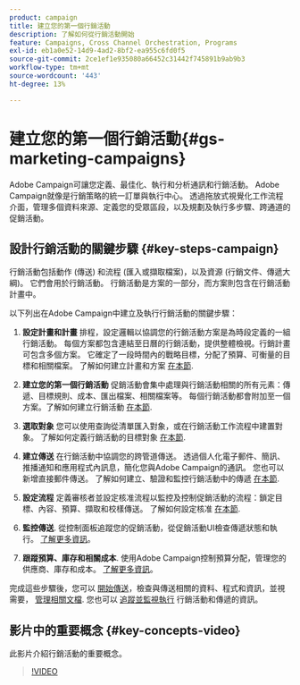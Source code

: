 ```yaml
---
product: campaign
title: 建立您的第一個行銷活動
description: 了解如何從行銷活動開始
feature: Campaigns, Cross Channel Orchestration, Programs
exl-id: eb1a0e52-14d9-4ad2-8bf2-ea955c6fd0f5
source-git-commit: 2ce1ef1e935080a66452c31442f745891b9ab9b3
workflow-type: tm+mt
source-wordcount: '443'
ht-degree: 13%

---
```


# 建立您的第一個行銷活動{#gs-marketing-campaigns}

Adobe Campaign可讓您定義、最佳化、執行和分析通訊和行銷活動。 Adobe Campaign就像是行銷策略的統一訂單與執行中心。 透過拖放式視覺化工作流程介面，管理多個資料來源、定義您的受眾區段，以及規劃及執行多步驟、跨通道的促銷活動。


<!--In addition, the **Marketing Resource Management (MRM)** module lets you control marketing actions in a collaborative mode by providing complete management and real-time tracking of the tasks, budgets and marketing resources involved. The Marketing Resource Management lets you optimize and regulate the management of internal and external processes, resources and marketing campaigns, as well as third party relations (agencies, printers, etc.). For more on this, refer to [this section](about-marketing-resource-management.md).

>[!NOTE]
>
>Capabilities related to population targeting, message personalization and message delivery on the various channels are detailed in [this section](../../delivery/using/steps-about-delivery-creation-steps.md).-->


## 設計行銷活動的關鍵步驟 {#key-steps-campaign}

行銷活動包括動作 (傳送) 和流程 (匯入或擷取檔案)，以及資源 (行銷文件、傳遞大綱)。 它們會用於行銷活動。 行銷活動是方案的一部分，而方案則包含在行銷活動計畫中。

以下列出在Adobe Campaign中建立及執行行銷活動的關鍵步驟：

1. **設定計畫和計畫** 排程，設定邏輯以協調您的行銷活動方案是為時段定義的一組行銷活動。 每個方案都包含連結至日曆的行銷活動，提供整體檢視。行銷計畫可包含多個方案。 它確定了一段時間內的戰略目標，分配了預算、可衡量的目標和相關檔案。 了解如何建立計畫和方案 [在本節](marketing-campaign-create.md#create-plan-and-program).

1. **建立您的第一個行銷活動**
促銷活動會集中處理與行銷活動相關的所有元素：傳遞、目標規則、成本、匯出檔案、相關檔案等。 每個行銷活動都會附加至一個方案。了解如何建立行銷活動 [在本節](marketing-campaign-create.md#create-a-campaign).

1. **選取對象**
您可以使用查詢從清單匯入對象，或在行銷活動工作流程中建置對象。 了解如何定義行銷活動的目標對象 [在本節](marketing-campaign-target.md#select-the-target-population).

1. **建立傳送**
在行銷活動中協調您的跨管道傳送。 透過個人化電子郵件、簡訊、推播通知和應用程式內訊息，簡化您與Adobe Campaign的通訊。 您也可以新增直接郵件傳送。 了解如何建立、驗證和監控行銷活動中的傳遞 [在本節](marketing-campaign-deliveries.md).

1. **設定流程**
定義審核者並設定核准流程以監控及控制促銷活動的流程：鎖定目標、內容、預算、擷取和校樣傳送。 了解如何設定核准 [在本節](marketing-campaign-approval.md).

1. **監控傳送**.
從控制面板追蹤您的促銷活動，從促銷活動UI檢查傳遞狀態和執行。 [了解更多資訊](marketing-campaign-monitoring.md)。

1. **跟蹤預算、庫存和相關成本**.
使用Adobe Campaign控制預算分配，管理您的供應商、庫存和成本。 [了解更多資訊](providers--stocks-and-budgets.md#create-service-providers-and-their-cost-structures)。

完成這些步驟後，您可以 [開始傳送](marketing-campaign-deliveries.md#start-a-delivery)，檢查與傳送相關的資料、程式和資訊，並視需要， [管理相關文檔](marketing-campaign-deliveries.md#manage-associated-documents). 您也可以 [追蹤並監視執行](marketing-campaign-monitoring.md) 行銷活動和傳遞的資訊。


## 影片中的重要概念 {#key-concepts-video}

此影片介紹行銷活動的重要概念。

>[!VIDEO](https://video.tv.adobe.com/v/35131?quality=12)
